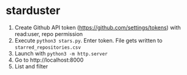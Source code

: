# starduster

1. Create Github API token (https://github.com/settings/tokens) with read:user, repo permission  
2. Execute `python3 stars.py`. Enter token. File gets written to `starred_repositories.csv` 
3. Launch with `python3 -m http.server`
4. Go to http://localhost:8000
5. List and filter
